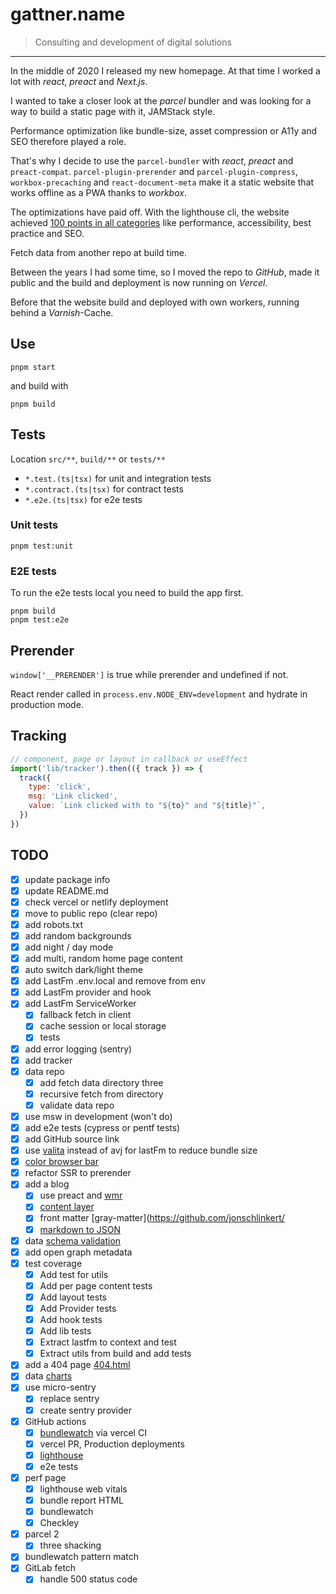 # gattner.name

> Consulting and development of digital solutions

---

In the middle of 2020 I released my new homepage. At that time I worked a lot with _react_, _preact_ and _Next.js_.

I wanted to take a closer look at the _parcel_ bundler and was looking for a way to build a static page with it, JAMStack style.

Performance optimization like bundle-size, asset compression or A11y and SEO therefore played a role.

That's why I decide to use the `parcel-bundler` with _react_, _preact_ and `preact-compat`. `parcel-plugin-prerender` and `parcel-plugin-compress`, `workbox-precaching` and `react-document-meta` make it a static website that works offline as a PWA thanks to _workbox_.

The optimizations have paid off. With the lighthouse cli, the website achieved [100 points in all categories](https://googlechrome.github.io/lighthouse/viewer/?gist=6b8b5f4e71fda1b8b7b412c6de92e6ab) like performance, accessibility, best practice and SEO.

Fetch data from another repo at build time.

Between the years I had some time, so I moved the repo to _GitHub_, made it public and the build and deployment is now running on _Vercel_.

Before that the website build and deployed with own workers, running behind a _Varnish_-Cache.

## Use

```shell
pnpm start
```

and build with

```shell
pnpm build
```

## Tests

Location `src/**`, `build/**` or `tests/**`

- `*.test.(ts|tsx)` for unit and integration tests
- `*.contract.(ts|tsx)` for contract tests
- `*.e2e.(ts|tsx)` for e2e tests

### Unit tests

```shell
pnpm test:unit
```

### E2E tests

To run the e2e tests local you need to build the app first.

```shell
pnpm build
pnpm test:e2e
```

## Prerender

`window['__PRERENDER']` is true while prerender and undefined if not.

React render called in `process.env.NODE_ENV=development` and hydrate in production mode.

## Tracking

```javascript
// component, page or layout in callback or useEffect
import('lib/tracker').then(({ track }) => {
  track({
    type: 'click',
    msg: 'Link clicked',
    value: `Link clicked with to "${to}" and "${title}"`,
  })
})
```

## TODO

- [x] update package info
- [x] update README.md
- [x] check vercel or netlify deployment
- [x] move to public repo (clear repo)
- [x] add robots.txt
- [x] add random backgrounds
- [x] add night / day mode
- [x] add multi, random home page content
- [x] auto switch dark/light theme
- [x] add LastFm .env.local and remove from env
- [x] add LastFm provider and hook
- [x] add LastFm ServiceWorker
  - [x] fallback fetch in client
  - [x] cache session or local storage
  - [x] tests
- [x] add error logging (sentry)
- [x] add tracker
- [x] data repo
  - [x] add fetch data directory three
  - [x] recursive fetch from directory
  - [x] validate data repo
- [x] use msw in development (won't do)
- [X] add e2e tests (cypress or pentf tests)
- [x] add GitHub source link
- [x] use [valita](https://github.com/badrap/valita/blob/main/README.md) instead of avj for lastFm to reduce bundle size
- [x] [color browser bar](https://stackoverflow.com/a/37630385)
- [x] refactor SSR to prerender
- [X] add a blog
  - [X] use preact and [wmr](https://wmr.dev/)
  - [X] [content layer](https://github.com/contentlayerdev/contentlayer)
  - [X] front matter [gray-matter](<https://github.com/jonschlinkert/>
  - [X] [markdown to JSON](https://github.com/MoOx/markdown-to-json)
- [x] data [schema validation](https://ajv.js.org/guide/async-validation.html)
- [x] add open graph metadata
- [x] test coverage
  - [x] Add test for utils
  - [x] Add per page content tests
  - [x] Add layout tests
  - [x] Add Provider tests
  - [X] Add hook tests
  - [X] Add lib tests
  - [x] Extract lastfm to context and test
  - [x] Extract utils from build and add tests
- [x] add a 404 page [404.html](https://vercel.com/guides/custom-404-page)
- [X] data [charts](https://nivo.rocks/)
- [x] use micro-sentry
  - [x] replace sentry
  - [x] create sentry provider
- [x] GitHub actions
  - [x] [bundlewatch](https://github.com/bundlewatch/bundlewatch) via vercel CI
  - [x] vercel PR, Production deployments
  - [X] [lighthouse](https://github.com/marketplace/actions/web-performance-audits-with-lighthouse)
  - [X] e2e tests
- [x] perf page
  - [x] lighthouse web vitals
  - [x] bundle report HTML
  - [x] bundlewatch
  - [x] Checkley
- [X] parcel 2
  - [X] three shacking
- [x] bundlewatch pattern match
- [x] GitLab fetch
  - [x] handle 500 status code
